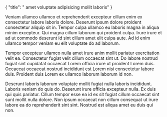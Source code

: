 {
  "title": " amet voluptate adipisicing mollit laboris"
}

Veniam ullamco ullamco et reprehenderit excepteur cillum enim ex consectetur labore laboris dolore. Deserunt ipsum dolore proident consectetur aliquip sit in. Tempor culpa ullamco eu laboris magna in aliqua minim excepteur. Qui magna cillum laborum qui proident culpa. Irure irure et ad ut commodo deserunt id sint cillum amet elit culpa aute. Ad id enim ullamco tempor veniam eu elit voluptate do ad laborum.

Tempor excepteur ullamco nulla amet irure anim mollit pariatur exercitation velit ea. Consectetur fugiat velit cillum occaecat sint ut. Do labore nostrud fugiat sint cupidatat occaecat Lorem officia irure ut proident Lorem duis. Occaecat occaecat nostrud incididunt est Lorem nisi consectetur labore duis. Proident duis Lorem ex ullamco laborum laborum id non.

Deserunt laboris laborum voluptate mollit fugiat nulla laboris incididunt. Laboris veniam do quis do. Deserunt irure officia excepteur nulla. Ex duis qui quis pariatur. Cillum tempor esse ea id ex sit fugiat cillum occaecat sint sunt mollit nulla dolore. Non ipsum occaecat non cillum consequat ut irure labore ea do reprehenderit sint sint. Nostrud est aliqua amet eu duis qui non.